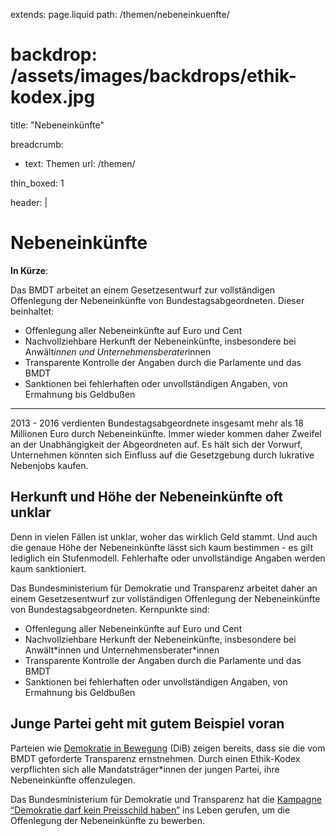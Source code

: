 extends: page.liquid
path: /themen/nebeneinkuenfte/
# backdrop: /assets/images/backdrops/ethik-kodex.jpg
title: "Nebeneinkünfte"

breadcrumb:
 - text: Themen
   url: /themen/

thin_boxed: 1

header: |    
    <h1>Nebeneinkünfte</h1>
    <p><strong>In Kürze</strong>:</p>
    <p>Das BMDT arbeitet an einem Gesetzesentwurf zur vollständigen Offenlegung der Nebeneinkünfte von Bundestagsabgeordneten. Dieser beinhaltet:</p>
    <ul>
    <li>Offenlegung aller Nebeneinkünfte auf Euro und Cent</li>
    <li>Nachvollziehbare Herkunft der Nebeneinkünfte, insbesondere bei Anwält*innen und Unternehmensberater*innen</li>
    <li>Transparente Kontrolle der Angaben durch die Parlamente und das BMDT</li>
    <li>Sanktionen bei fehlerhaften oder unvollständigen Angaben, von Ermahnung bis Geldbußen</li>
    </ul>

---


2013 - 2016 verdienten Bundestagsabgeordnete insgesamt mehr als 18 Millionen Euro durch Nebeneinkünfte. Immer wieder kommen daher Zweifel an der Unabhängigkeit der Abgeordneten auf. Es hält sich der Vorwurf, Unternehmen könnten sich Einfluss auf die Gesetzgebung durch lukrative Nebenjobs kaufen.

## Herkunft und Höhe der Nebeneinkünfte oft unklar

Denn in vielen Fällen ist unklar, woher das wirklich Geld stammt. Und auch die genaue Höhe der Nebeneinkünfte lässt sich kaum bestimmen - es gilt lediglich ein Stufenmodell. Fehlerhafte oder unvollständige Angaben werden kaum sanktioniert.

Das Bundesministerium für Demokratie und Transparenz arbeitet daher an einem Gesetzesentwurf zur vollständigen Offenlegung der Nebeneinkünfte von Bundestagsabgeordneten. Kernpunkte sind:
- Offenlegung aller Nebeneinkünfte auf Euro und Cent
- Nachvollziehbare Herkunft der Nebeneinkünfte, insbesondere bei Anwält\*innen und Unternehmensberater\*innen
- Transparente Kontrolle der Angaben durch die Parlamente und das BMDT
- Sanktionen bei fehlerhaften oder unvollständigen Angaben, von Ermahnung bis Geldbußen

## Junge Partei geht mit gutem Beispiel voran
Parteien wie [Demokratie in Bewegung](https://bewegung.jetzt) (DiB) zeigen bereits, dass sie die vom BMDT geforderte Transparenz ernstnehmen. Durch einen Ethik-Kodex verpflichten sich alle Mandatsträger\*innen der jungen Partei, ihre Nebeneinkünfte offenzulegen.

Das Bundesministerium für Demokratie und Transparenz hat die [Kampagne “Demokratie darf kein Preisschild haben”](/service/kampagnen/preisschild/) ins Leben gerufen, um die Offenlegung der Nebeneinkünfte zu bewerben.
